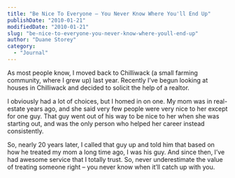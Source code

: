 ```yaml
---
title: "Be Nice To Everyone — You Never Know Where You'll End Up"
publishDate: "2010-01-21"
modifiedDate: "2010-01-21"
slug: "be-nice-to-everyone-you-never-know-where-youll-end-up"
author: "Duane Storey"
category:
  - "Journal"
---
```


As most people know, I moved back to Chilliwack (a small farming community, where I grew up) last year. Recently I’ve begun looking at houses in Chilliwack and decided to solicit the help of a realtor.

I obviously had a lot of choices, but I homed in on one. My mom was in real-estate years ago, and she said very few people were very nice to her except for one guy. That guy went out of his way to be nice to her when she was starting out, and was the only person who helped her career instead consistently.

So, nearly 20 years later, I called that guy up and told him that based on how he treated my mom a long time ago, I was his guy. And since then, I’ve had awesome service that I totally trust. So, never underestimate the value of treating someone right – you never know when it’ll catch up with you.